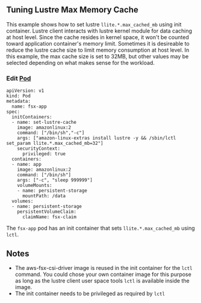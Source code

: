 ## Tuning Lustre Max Memory Cache
This example shows how to set lustre `llite.*.max_cached_mb` using init container. Lustre client interacts with lustre kernel module for data caching at host level. Since the cache resides in kernel space, it won't be counted toward application container's memory limit. Sometimes it is desireable to reduce the lustre cache size to limit memory consumption at host level. In this example, the max cache size is set to 32MB, but other values may be selected depending on what makes sense for the workload.

### Edit [Pod](./specs/pod.yaml)
```
apiVersion: v1
kind: Pod
metadata:
  name: fsx-app
spec:
  initContainers:
  - name: set-lustre-cache
    image: amazonlinux:2
    command: ["/bin/sh","-c"]
    args: ["amazon-linux-extras install lustre -y && /sbin/lctl set_param llite.*.max_cached_mb=32"]
    securityContext:
      privileged: true
  containers:
  - name: app
    image: amazonlinux:2
    command: ["/bin/sh"]
    args: ["-c", "sleep 999999"]
    volumeMounts:
    - name: persistent-storage
      mountPath: /data
  volumes:
  - name: persistent-storage
    persistentVolumeClaim:
      claimName: fsx-claim
```
The `fsx-app` pod has an init container that sets `llite.*.max_cached_mb` using `lctl`.

## Notes
* The aws-fsx-csi-driver image is reused in the init container for the `lctl` command. You could chose your own container image for this purpose as long as the lustre client user space tools `lctl` is available inside the image.
* The init container needs to be privileged as required by `lctl`
